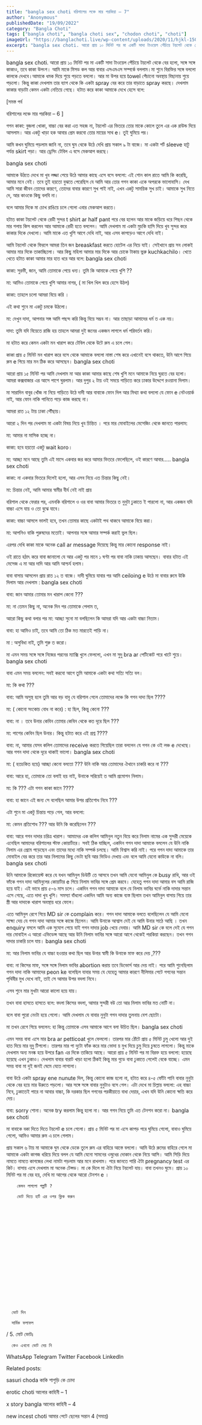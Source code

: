 ```yaml
---
title: "bangla sex choti বরিশালের লঞ্চে মার পরকিয়া – 7"
author: "Anonymous"
publishedDate: "19/09/2022"
category: "Bangla Choti"
tags: ["bangla choti", "bangla choti sex", "chodon choti", "choti"]
imageUrl: "https://banglachoti.live/wp-content/uploads/2020/11/hjkl-150x150.jpg"
excerpt: "bangla sex choti. আরো প্রায় ১০ মিনিট পর মা একটি সাদা টাওয়েল পেঁচিয়ে টয়লেট থেকে বের হলো, সঙ্গে সঙ্গে কাকাও, তবে কাকা উলংগ। আমি মাকে মিসড কল আর বাবার এসএমএস সম্পর্কে বললাম।মা শুনে বিরক্তির সঙ্গে বলল..."
---
```


bangla sex choti. আরো প্রায় ১০ মিনিট পর মা একটি সাদা টাওয়েল পেঁচিয়ে টয়লেট থেকে বের হলো, সঙ্গে সঙ্গে কাকাও, তবে কাকা উলংগ। আমি মাকে মিসড কল আর বাবার এসএমএস সম্পর্কে বললাম।মা শুনে বিরক্তির সঙ্গে বললো কালকে দেখবে।আমাকে ধমক দিয়ে শুয়ে পড়তে বললো। আর মা উপর হয়ে towel পেঁচানো অবস্থায় বিছানায় শুয়ে পড়লো। কিন্তু কাকা দেখলাম তার ব্যাগ থেকে কি একটা spray বের করে তার বাড়াতে spray করছে। দেখলাম কাকার বাড়াটা কেমন একটা নেতিয়ে গেছে। হটাত করে কাকা আমাকে দেখে হেসে বলে:


[সমস্ত পর্ব


বরিশালের লঞ্চে মার পরকিয়া – 6
]


গগন কাকা: বুজলা খোকা, বাচ্চা বের করা এত সহজ না, টয়লেট এর ভিতরে তোর মাকে কোলে তুলে এর এক রাউন্ড দিয়ে আসলাম। আর একটু খাড়া হক আবার প্রেম করবো তোর মায়ের সাথ e। তুই ঘুমিয়ে পর।

আমি কখন ঘুমিয়ে পড়লাম জানি না, তবে ঘুম থেকে উঠে দেখি প্রায় সকাল ৯ টা বাজে। মা একটা শর্ট sleeve হাটু পর্যন্ত skirt পড়া। আর ড্রেসিং টেবিল এ বসে মেকআপ করছে।


bangla sex choti


আমাকে উঠতে দেখে মা খুব লজ্জা পেয়ে উঠে আমার কাছে এসে বসে বললো: এই শোন কাল রাতে আমি কি করেছি, আমার মনে নেই। তবে তুই হয়তো বুঝতে পেরেছিস যে আমি আর তোর গগন কাকা একে অপরকে ভালোবাসি। দেখ আমি সারা জীবন তোদের কারণে, তোদের বাবার কারণে সুখ পাই নাই, এখন একটু সাময়িক সুখ চাই। আমাকে সুখ নিতে দে, আর কাওকে কিছু বলবি না।

বলে আমার দিকে মা চোখ রাঙিয়ে চলে গেলো এবার মেকআপ করতে।


হটাত কাকা টয়লেট থেকে রেডী সুন্দর t shirt ar half pant পরে বের হলেন আর মাকে জড়িয়ে ধরে পিছন থেকে মার গলায় কিস করলেন আর আমাকে রেডী হতে বললেন। আমি দেখলাম মা একটা মুচকি হাসি দিয়ে খুব সুন্দর করে কাকার দিকে দেখলো। আমি মাকে এত খুশি আগে দেখি নাই, আর এসব কাপড়েও আগে দেখি নাই।

আমি টয়লেট থেকে ফিরলে আমরা তিন জন breaskfast করতে হোটেল এর নিচে যাই। সেইখানে প্রায় সব লোকই আমার মার দিকে তাকাচ্ছিলো। আর কিছু মহিলা আমার মার দিকে আর চোকে টাকায় ভুরু kuchkachilo। খেতে খেতে হটাত কাকা আমার মার হাত ধরে আর বলে: bangla sex choti


কাকা: সুরভী, জান, আমি তোমাকে পেয়ে ধন্য। তুমি কি আমাকে পেয়ে খুশি ??

মা: আমিও তোমাকে পেয়ে খুশি আমার নাগর, ( মা খিল খিল করে হেসে উঠল)

কাকা: তাহলে চলো আমরা বিয়ে করি ।

এই কথা শুনে মা একটু চমকে উঠলো।












মা: দেখুন দাদা, আপনার সঙ্গ আমি পছন্দ করি কিন্তু বিয়ে সম্ভব না। আর তাছাড়া আমাদের ধর্ম ত এক নয়।

দাদা: তুমি যদি বিয়েতে রাজি হয় তাহলে আমরা দুই জনের একজন লাগলে ধর্ম পরিবর্তন করি।

মা হটাত করে কেমন একটা মন খারাপ করে টেবিল থেকে উটে রুম এ চলে গেল।

কাকা প্রায় ৫ মিনিট মন খারাপ করে বসে থেকে আমাকে বললো নাস্তা শেষ করে এখানেই বসে থাকতে, উনি আগে গিয়ে রুম e গিয়ে মার মন ঠিক করে আসছেন। bangla sex choti


আরো প্রায় ১৫ মিনিট পর আমি দেখলাম মা আর কাকা আমার কাছে শেষ খুশি মনে আমাকে নিয়ে ঘুরতে বের হলো। আমরা কক্সবাজার এর আসে পাশে ঘুরলাম। আর দুপুর ২ টায় ওই সময়ে গাড়িতে করে ঢাকার উদ্দেশে রওয়ানা দিলাম।

মা সারাদিন বাবুর খোঁজ না নিয়ে গাড়িতে উঠে দাদী আর বাবাকে ফোন দিল আর মিথ্যা কথা বললো যে ফোন e নেটওয়ার্ক নাই, আর ফোন নাকি পানিতে পড়ে কাজ করছে না।

আমরা রাত ১২ টায় ঢাকা পৌঁছায়।


আরো ২ দিন পর দেখলাম মা একটা বিষয় নিয়ে খুব চিন্তিত । পরে মার মোবাইলের মেসেজিং থেকে জানতে পারলাম:

মা: আমার না মাসিক হচ্ছে না।

কাকা: হবে হয়তো একটু wait koro।

মা: আচ্ছা মনে আছে তুমি এই মাসে একবার জর করে আমার ভিতরে ফেলেছিলে, ওই কারণে আবার….. bangla sex choti


কাকা: না একবার ভিতরে দিলেই হলো, আর এসব নিয়ে এত চিন্তার কিছু নেই।

মা: চিন্তার নেই, আমি আমার স্বামীর বীর্য নেই নাই প্রায়

বরিশাল থেকে ফেরার পর, এমনকি বরিশালে ও ওর বাবা আমার ভিতরে ত নুনুটা ঢুকাতে ই পারলো না, আর একজন যদি বাচ্চা এসে যায় ও তো বুঝে যাবে।

কাকা: বাচ্চা আসলে ভালই হবে, তখন তোমার কাছে একটাই পথ থাকবে আমাকে বিয়ে করা।

মা: আপনিও বাকি পুরুষদের মতোই। আপনার সঙ্গে আমার সম্পর্ক করাই ভুল ছিল।


এরপর দেখি কাকা মাকে অনেক call ar message দিয়েছে কিন্তু মার কোনো response নাই।

ওই রাতে হঠাৎ করে বাবা জানালো যে আর একটু পর মানে ১ ঘণ্টা পর বাবা নাকি ঢাকায় আসছেন। বাবার হটাত এই মেসেজ এ মা আর দাদি আর আমি আশ্চর্য হলাম।

বাবা বাসায় আসলেন প্রায় রাত ১২ ত বাজে। দাদী ঘুমিয়ে যাবার পর আমি ceiloing e উঠে মা বাবার রুমে উকি দিলাম আর দেখলাম : bangla sex choti


বাবা: জান আমার তোমার মন খারাপ কেনো ???

মা: না তেমন কিছু না, অনেক দিন পর তোমাকে পেলাম ত,


আরো কিছু কথা বলার পর মা: আচ্ছা সুনো মা বলছিলেন কি আমরা যদি আর একটা বাচ্চা নিতাম।


বাবা: হা আমিও চাই, তবে আমি তো ঠিক মত মারতেই পাড়ি না।

মা : অসুবিধা নাই, তুমি শুরু ত করো।


মা এমন সময় সঙ্গে সঙ্গে নিজের পরনের ম্যাক্সি খুলে ফেললো, এখন মা সুদু bra ar পেটিকোট পরে খাটে শুয়ে। bangla sex choti


বাবা এমন সময় বললেন: সবই করবো আগে তুমি আমাকে একটা কথা সত্যি সত্যি বল।

মা: কি কথা ???

বাবা: আমি অসুস্থ হলে তুমি আর বড় বাবু যে বরিশাল গেলে তোমাদের লঞ্চে কি গগন দাদা ছিল ????

মা: ( কোনো সংকোচ বোধ না করে) : হা ছিল, কিন্তু কেনো ???


বাবা: না । তবে উনার কেবিন তোমার কেবিন থেকে কত দূরে ছিল ???

মা: পাশের কেবিন ছিল উনার। কিন্তু হটাত করে এই প্রশ্ন ????

বাবা: না, আমার যেসব কলিগ তোমাদের receive করতে গিয়েছিল তারা বললেন যে গগন কে ওই লঞ্চ e দেখেছে। আর গগন দাদা থেকে দূরে থাকাই ভালো। bangla sex choti


মা: ( হতচকিত হয়ে) আচ্ছা কেনো বলতো ??? উনি নাকি আর তোমাদের ঐখানে চাকরি করে না ???

বাবা: আরে হা, তোমাকে তো বলাই হয় নাই, উনাকে সরিয়েই ত আমি প্রমোশন নিলাম।

মা: কি ??? এটা গগন কাকা জানে ????

বাবা: হা জানে এই জন্য সে বলেছিল আমার উপর প্রতিশোধ নিবে ???


এটা শুনে মা একটু চিন্তায় পড়ে গেল, আর বললো:

মা: কেমন প্রতিশোধ ??? আর উনি কি করেছিলেন ???


বাবা: আরে গগন দাদার চরিত্র খারাপ। আমাদের এক কলিগ আমিনুল নতুন বিয়ে করে নিলাম নামের এক সুন্দরী মেয়েকে এনেছিল আমাদের বরিশালের স্টাফ কোয়ার্টারে। সবই ঠিক যাচ্ছিল, একদিন গগন দাদা আমাকে বললেন যে উনি নাকি নিলাম এর প্রেমে পড়েছেন এবং তাদের মধ্যে নাকি সম্পর্ক চলছে। আমি বিশ্বাস করি নাই। পরে গগন দাদা আমাকে তার মোবাইল বের করে তার আর নিলামের কিছু নেংটা ছবি আর ভিডিও দেখায় এবং বলে আমি যেনো কাউকে না বলি। bangla sex choti


উনি আমাকে রিকোয়েস্ট করে যে যখন আমিনুল ডিউটি তে আসবে তখন আমি যেনো আমিনুল কে busy রাখি, আর ওই ফাঁকে গগন দাদা আমিনুলের কোয়ার্টার e গিয়ে নিলাম ভাবির সঙ্গে প্রেম করবে। যেহেতু গগন দাদা আমার বস আমি রাজি হয়ে যাই। এই ভাবে প্রায় ৫-৬ মাস চলে। একদিন গগন দাদা আমাকে বলে যে নিলাম ভাবির ঘর্ভে নাকি দাদার সন্তান এসে গেছে, এতে দাদা খুব খুশি। সমস্যা বাঁধলো একদিন আমি অন্য কাজে ব্যস্ত ছিলাম তখন আমিনুল বাসায় গিয়ে তার স্ত্রী আর দাদাকে খারাপ অবস্থায় ধরে ফেলে।


এতে আমিনুল রেগে গিয়ে MD sir কে complain করে। গগন দাদা আমাকে বলতে বলেছিলেন যে আমি যেনো সাক্ষ্য দেয় যে গগন দাদা আমার সঙ্গে কাজে ছিলেন। আমি উনাকে আশ্বাস দেই যে আমি উনার সাঠে আছি । তখন enquiry বসলে আমি এক সুযোগ পেয়ে যাই গগন দাদার job খেয়ে দেবার। আমি MD sir কে বলে দেই যে গগন দার মোবাইল এ আরো এভিডেন্স আছে আর উনি নিলাম ভাবির সঙ্গে আরো আগে থেকেই পরকিয়া করছেন। তখন গগন দাদার চাকরি চলে যায়। bangla sex choti


মা: আর নিলাম ভাবির যে বাচ্চা হওয়ার কথা ছিল আর উনার স্বামী কি উনাকে মাফ করে দেয় ,???

বাবা: না কিসের মাফ, সঙ্গে সঙ্গে নিলাম ভাবির abortion করায় তবে ডিভোর্স আর দেয় নাই। পরে আমি শুনেছিলাম গগন দাদা নাকি আমাদের peon ke বলেছিল যাবার সময় যে যেহেতু আমার কারণে নীলিমার পেটে গগনের সন্তান পৃথিবীর মুখ দেখে নাই, তাই সে আমার উপর বদলা নিবে।


এসব শুনে মার মুখটা আরো কালো হয়ে যায়।

তখন বাবা হাসতে হাসতে বলে: বদলা কিসের বদলা, আমার সুন্দরী বউ তো আর নিলাম ভাবির মত নোটি না।

বলে বাবা পুরো নেংটা হয়ে গেলো। আমি দেখলাম যে বাবার নুনুটা গগন দাদার তুলনায় বেশ ছোটো।

মা তখন রেগে গিয়ে বললেন: হা কিন্তু তোমাকে এসব আমাকে আগে বলা উচিত ছিল। bangla sex choti


এমন সময় বাবা এসে মার bra ar petticoat খুলে ফেললো। তারপর মার ঠোঁটে প্রায় ৫ মিনিট চুমু খেলো আর দুই হাত দিয়ে মার দূদু টিপলো। তারপর মার পা দুটো ফাঁক করে মার ভোদা য় মুখ দিয়ে চুমু দিয়ে চুষতে লাগলো। কিন্তু মাকে দেখলাম অন্য মনষ্ক হয়ে উপরে fan এর দিকে তাকিয়ে আছে। আরো প্রায় ৫ মিনিট পর মা বিরক্ত হয়ে বললো: হয়েছে হয়েছে এখন ঢুকাও। দেখলাম বাবার বারাট খাড়া হলো ঠিকই কিন্তু মার গুডে বাবা ঢুকাতে গেলেই বেকে যাচ্ছে। এমন সময় বাবা মা দুই জনই ঘেমে যেতে লাগলো।


বাবা উঠে একটা spray ene nunute দিল, কিন্তু কোনো কাজ হলো না, হটাত করে ৪-৫ ফোঁটা পানি বাবার নুনুটা থেকে বের হয়ে মার উরুতে পড়লো। আর সঙ্গে সঙ্গে বাবার নুনুটাও বসে গেল। এটা দেখে মা চিল্লায় বললো: এহ বাচ্চা নিবে, ঢুকাতেই পারে না আবার বাচ্চা, কি দরকার ছিল গগনের পরকীয়াতে বাধা দেয়ার, এখন যদি উনি কোনো ক্ষতি করে দেয়।

বাবা: sorry শোনা। অনেক try করলাম কিন্তু হলো না। আর গগন নিয়ে তুমি এত টেনশন করো না। bangla sex choti


মা বাবাকে বকা দিতে দিতে টয়লেট e চলে গেলো। প্রায় ৫ মিনিট পর মা এসে কাপড় পরে ঘুমিয়ে গেলো, বাবাও ঘুমিয়ে গেলো, আমিও আমার রুম এ চলে গেলাম।


প্রায় সকাল ৬ টায় মা আমাকে ঘুম থেকে ডেকে তুলে রুম এর বাহিরে আস্তে বললো। আমি উঠে রুমের বাহিরে গেলে মা আমাকে একটা কাগজ ধরিয়ে দিয়ে বলল যে আমি যেনো সামনের ওষুধের দোকান থেকে নিয়ে আসি। আমি সিড়ি দিয়ে নামতে নামতে কাগজের লেখা নামটা পড়লাম আর মনে রাখলাম। পরে জানতে পারি ঐটা pregnancy test এর কিট। বাসায় এসে দেখলাম মা অনেক টেন্সড। মা কে দিলে মা ঐটা নিয়ে টয়লেট যায়। বাবা তখনও ঘুমে। প্রায় ১০ মিনিট পর মা বের হয়, দেখি মা আগের থেকে আরো টেনশন e ।


 
 
 
        কেমন লাগলো গল্পটি ?      
 
        ভোট দিতে হার্ট এর ওপর ক্লিক করুন      
 
 
 
 
 
 
 
 
 
 
 
 
 
 
 
 
 
 
 
 
 
      ভোট দিন    
 
      সার্বিক ফলাফল 
 / 5. মোট ভোটঃ 
 
 
      কেও এখনো ভোট দেয় নি    
 
 
 
 
WhatsApp
Telegram
Twitter
Facebook
LinkedIn




Related posts:






sasuri choda কাকি শাশুড়ি কে চোদা




erotic choti আলোর কাহিনী – 1




x story bangla আলোর কাহিনী – 4




new incest choti আমার পেটে ছেলের সন্তান 4 (সমাপ্ত)
